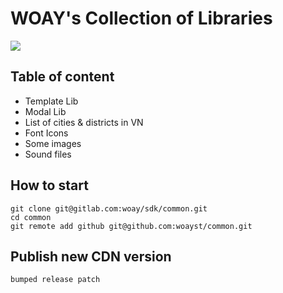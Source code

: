 WOAY's Collection of Libraries
==

[![](https://data.jsdelivr.com/v1/package/gh/woayst/common/badge)](https://www.jsdelivr.com/package/gh/woayst/common)


## Table of content
- Template Lib
- Modal Lib
- List of cities & districts in VN
- Font Icons
- Some images
- Sound files


## How to start
```
git clone git@gitlab.com:woay/sdk/common.git
cd common
git remote add github git@github.com:woayst/common.git
```

## Publish new CDN version
```
bumped release patch
```